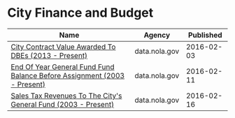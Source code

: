 # City Finance and Budget

Name | Agency | Published
---- | ---- | ---------
[City Contract Value Awarded To DBEs (2013 - Present)](../datasets/8xef-4m72.md) | data.nola.gov | 2016-02-03
[End Of Year General Fund Fund Balance Before Assignment (2003 - Present)](../datasets/rae4-y94h.md) | data.nola.gov | 2016-02-11
[Sales Tax Revenues To The City's General Fund (2003 - Present)](../datasets/qx7d-6vrr.md) | data.nola.gov | 2016-02-16

